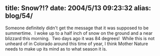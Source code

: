 title: Snow?!?
date: 2004/5/13 09:23:32
alias: blog/54/
---
Someone definitely didn't get the message that it was supposed to be summertime.  I woke up to a half inch of snow on the ground and a near blizzard this morning.  Two days ago it was 84 degrees!  While this is not unheard of in Colorado around this time of year, I think Mother Nature needs to make up its mind as to what season it is.